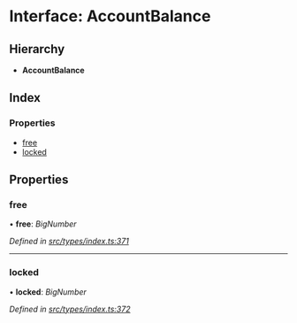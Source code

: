 # Interface: AccountBalance

## Hierarchy

* **AccountBalance**

## Index

### Properties

* [free](accountbalance.md#free)
* [locked](accountbalance.md#locked)

## Properties

###  free

• **free**: *BigNumber*

*Defined in [src/types/index.ts:371](https://github.com/PolymathNetwork/polymesh-sdk/blob/41410c6/src/types/index.ts#L371)*

___

###  locked

• **locked**: *BigNumber*

*Defined in [src/types/index.ts:372](https://github.com/PolymathNetwork/polymesh-sdk/blob/41410c6/src/types/index.ts#L372)*
